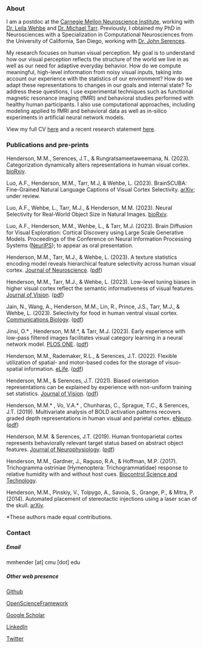 ### About

I am a postdoc at the [Carnegie Mellon Neuroscience Institute](https://www.cmu.edu/ni/), working with [Dr. Leila Wehbe](https://www.cs.cmu.edu/~lwehbe/) and [Dr. Michael Tarr](https://sites.google.com/andrew.cmu.edu/tarrlab/). Previously, I obtained my PhD in Neurosciences with a Specialization in Computational Neurosciences from the University of California, San Diego, working with [Dr. John Serences](https://serenceslab.ucsd.edu/).

My research focuses on human visual perception. My goal is to understand how our visual perception reflects the structure of the world we live in as well as our need for adaptive everyday behavior. How do we compute meaningful, high-level information from noisy visual inputs, taking into account our experience with the statistics of our environment? How do we adapt these representations to changes in our goals and internal state? To address these questions, I use experimental techniques such as functional magnetic resonance imaging (fMRI) and behavioral studies performed with healthy human participants. I also use computational approaches, including modeling applied to fMRI and behavioral data as well as in-silico experiments in artificial neural network models.

View my full CV [here](CV_MH_2023.pdf) and a recent research statement [here](research_statement.pdf).

### Publications and pre-prints

Henderson, M.M., Serences, J.T., & Rungratsameetaweemana, N. (2023). Categorization dynamically alters representations in human visual cortex. [bioRxiv](https://doi.org/10.1101/2023.09.11.557257). 

Luo, A.F., Henderson, M.M., Tarr, M.J, & Wehbe, L. (2023). BrainSCUBA: Fine-Grained Natural Language Captions of Visual Cortex Selectivity. [arXiv](https://doi.org/10.48550/arXiv.2310.04420); under review. 

Luo, A.F., Wehbe, L., Tarr, M.J., & Henderson, M.M. (2023). Neural Selectivity for Real-World Object Size in Natural Images. [bioRxiv](https://doi.org/10.1101/2023.03.17.533179).  

Luo, A.F., Henderson, M.M., Wehbe, L., & Tarr, M.J. (2023). Brain Diffusion for Visual Exploration: Cortical Discovery using Large Scale Generative Models. Proceedings of the Conference on Neural Information Processing Systems ([NeurIPS](https://doi.org/10.48550/arXiv.2306.03089)); to appear as oral presentation.

Henderson, M.M., Tarr, M.J., & Wehbe, L. (2023). A texture statistics encoding model reveals hierarchical feature selectivity across human visual cortex. [Journal of Neuroscience](https://doi.org/10.1523/JNEUROSCI.1822-22.2023). ([pdf](papers/JNeuro_2023.pdf))

Henderson, M.M., Tarr, M.J., & Wehbe, L. (2023). Low-level tuning biases in higher visual cortex reflect the semantic informativeness of visual features. [Journal of Vision](https://doi.org/10.1167/jov.23.4.8). ([pdf](papers/JOV_2023.pdf))

Jain, N., Wang, A., Henderson, M.M., Lin, R., Prince, J.S., Tarr, M.J., & Wehbe, L. (2023). Selectivity for food in human ventral visual cortex. [Communications Biology](https://www.nature.com/articles/s42003-023-04546-2). ([pdf](papers/CommsBio_2023.pdf))

Jinsi, O.* , Henderson, M.M.*, & Tarr, M.J. (2023). Early experience with low-pass filtered images facilitates visual category learning in a neural network model. [PLOS ONE](https://doi.org/10.1371/journal.pone.0280145). ([pdf](papers/PLOSONE_2023.pdf))

Henderson, M.M., Rademaker, R.L., & Serences, J.T. (2022). Flexible utilization of spatial- and motor-based
codes for the storage of visuo-spatial information. [eLife](https://elifesciences.org/articles/75688). ([pdf](papers/ELife_2022.pdf))

Henderson, M.M., & Serences, J.T. (2021). Biased orientation representations can be explained by
experience with non-uniform training set statistics. [Journal of Vision](https://jov.arvojournals.org/article.aspx?articleid=2776554). ([pdf](papers/JOV_2021.pdf))

Henderson, M.M.* , Vo, V.A.* , Chunharas, C., Sprague, T.C., & Serences, J.T. (2019). Multivariate analysis of
BOLD activation patterns recovers graded depth representations in human visual and parietal cortex.
[eNeuro](https://www.eneuro.org/content/6/4/ENEURO.0362-18.2019). ([pdf](papers/ENeuro_2019.pdf))

Henderson, M.M. & Serences, J.T. (2019). Human frontoparietal cortex represents behaviorally relevant
target status based on abstract object features. [Journal of Neurophysiology](https://journals.physiology.org/doi/full/10.1152/jn.00015.2019). ([pdf](papers/JNeuroPhys_2019.pdf))

Henderson, M.M., Gardner, J., Raguso, R.A., & Hoffman, M.P. (2017). Trichogramma ostriniae
(Hymenoptera: Trichogrammatidae) response to relative humidity with and without host cues. [Biocontrol Science and Technology](https://www.tandfonline.com/doi/abs/10.1080/09583157.2016.1262327).

Henderson, M.M., Pinskiy, V., Tolpygo, A., Savoia, S., Grange, P., & Mitra, P. (2014). Automated placement
of stereotactic injections using a laser scan of the skull. [arXiv](https://arxiv.org/abs/1410.5914).

  *These authors made equal contributions.

### Contact

##### Email

mmhender [at] cmu [dot] edu

##### Other web presence

[Github](https://github.com/mmhenderson)

[OpenScienceFramework](https://osf.io/v8b2r/)

[Google Scholar](https://scholar.google.com/citations?user=91bNlCUAAAAJ&hl=en)

[LinkedIn](https://www.linkedin.com/in/margaret-henderson-87ab814b/)

[Twitter](https://twitter.com/maggiehende)

